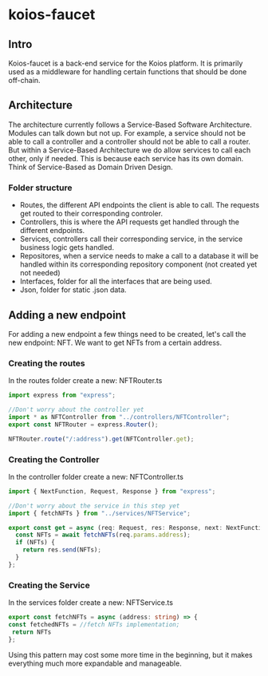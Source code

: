 # koios-faucet

## Intro
Koios-faucet is a back-end service for the Koios platform. It is primarily used as a middleware for handling certain functions that should be done off-chain. 

## Architecture
The architecture currently follows a Service-Based Software Architecture. Modules can talk down but not up. For example, a service should not be able to call a controller and a controller should not be able to call a router. But within a Service-Based Architecture we do allow services to call each other, only if needed. This is because each service has its own domain. Think of Service-Based as Domain Driven Design. 

### Folder structure

- Routes, the different API endpoints the client is able to call. The requests get routed to their corresponding controler.
- Controllers, this is where the API requests get handled through the different endpoints. 
- Services, controllers call their corresponding service, in the service business logic gets handled. 
- Repositores, when a service needs to make a call to a database it will be handled within its corresponding repository component (not created yet not needed)
- Interfaces, folder for all the interfaces that are being used. 
- Json, folder for static .json data. 

## Adding a new endpoint
For adding a new endpoint a few things need to be created, let's call the new endpoint: NFT. We want to get NFTs from a certain address. 

### Creating the routes
In the routes folder create a new: NFTRouter.ts

```typescript
import express from "express";

//Don't worry about the controller yet
import * as NFTController from "../controllers/NFTController";
export const NFTRouter = express.Router();

NFTRouter.route("/:address").get(NFTController.get);
````

### Creating the Controller
In the controller folder create a new: NFTController.ts

```typescript
import { NextFunction, Request, Response } from "express";

//Don't worry about the service in this step yet
import { fetchNFTs } from "../services/NFTService";

export const get = async (req: Request, res: Response, next: NextFunction) => {
  const NFTs = await fetchNFTs(req.params.address);
  if (NFTs) {
    return res.send(NFTs);
  }
};
````

### Creating the Service
In the services folder create a new: NFTService.ts

````typescript
export const fetchNFTs = async (address: string) => {
const fetchedNFTs = //fetch NFTs implementation;
 return NFTs
};
````

Using this pattern may cost some more time in the beginning, but it makes everything much more expandable and manageable. 
